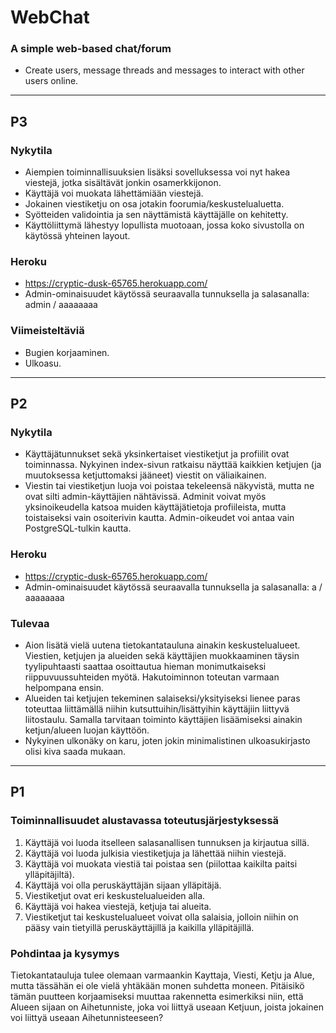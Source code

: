 # WebChat

### A simple web-based chat/forum
- Create users, message threads and messages to interact with other users online.

---
## P3

### Nykytila
- Aiempien toiminnallisuuksien lisäksi sovelluksessa voi nyt hakea viestejä, jotka sisältävät jonkin osamerkkijonon.
- Käyttäjä voi muokata lähettämiään viestejä.
- Jokainen viestiketju on osa jotakin foorumia/keskustelualuetta.
- Syötteiden validointia ja sen näyttämistä käyttäjälle on kehitetty.
- Käyttöliittymä lähestyy lopullista muotoaan, jossa koko sivustolla on käytössä yhteinen layout.

### Heroku
- https://cryptic-dusk-65765.herokuapp.com/
- Admin-ominaisuudet käytössä seuraavalla tunnuksella ja salasanalla: admin / aaaaaaaa

### Viimeisteltäviä
- Bugien korjaaminen.
- Ulkoasu.

---

## P2
### Nykytila
- Käyttäjätunnukset sekä yksinkertaiset viestiketjut ja profiilit ovat toiminnassa. Nykyinen index-sivun ratkaisu näyttää kaikkien ketjujen (ja muutoksessa ketjuttomaksi jääneet) viestit on väliaikainen.
- Viestin tai viestiketjun luoja voi poistaa tekeleensä näkyvistä, mutta ne ovat silti admin-käyttäjien nähtävissä. Adminit voivat myös yksinoikeudella katsoa muiden käyttäjätietoja profiileista, mutta toistaiseksi vain osoiterivin kautta. Admin-oikeudet voi antaa vain PostgreSQL-tulkin kautta.

### Heroku
- https://cryptic-dusk-65765.herokuapp.com/
- Admin-ominaisuudet käytössä seuraavalla tunnuksella ja salasanalla: a / aaaaaaaa

### Tulevaa
- Aion lisätä vielä uutena tietokantatauluna ainakin keskustelualueet. Viestien, ketjujen ja alueiden sekä käyttäjien muokkaaminen täysin tyylipuhtaasti saattaa osoittautua hieman monimutkaiseksi riippuvuussuhteiden myötä. Hakutoiminnon toteutan varmaan helpompana ensin.
- Alueiden tai ketjujen tekeminen salaiseksi/yksityiseksi lienee paras toteuttaa liittämällä niihin kutsuttuihin/lisättyihin käyttäjiin liittyvä liitostaulu. Samalla tarvitaan toiminto käyttäjien lisäämiseksi ainakin ketjun/alueen luojan käyttöön.
- Nykyinen ulkonäky on karu, joten jokin minimalistinen ulkoasukirjasto olisi kiva saada mukaan.

---

## P1
### Toiminnallisuudet alustavassa toteutusjärjestyksessä
1. Käyttäjä voi luoda itselleen salasanallisen tunnuksen ja kirjautua sillä.
1. Käyttäjä voi luoda julkisia viestiketjuja ja lähettää niihin viestejä.
1. Käyttäjä voi muokata viestiä tai poistaa sen (piilottaa kaikilta paitsi ylläpitäjiltä).
1. Käyttäjä voi olla peruskäyttäjän sijaan ylläpitäjä.
1. Viestiketjut ovat eri keskustelualueiden alla.
1. Käyttäjä voi hakea viestejä, ketjuja tai alueita.
1. Viestiketjut tai keskustelualueet voivat olla salaisia, jolloin niihin on pääsy vain tietyillä peruskäyttäjillä ja kaikilla ylläpitäjillä.

### Pohdintaa ja kysymys
Tietokantatauluja tulee olemaan varmaankin Kayttaja, Viesti, Ketju ja Alue, mutta tässähän ei ole vielä yhtäkään monen suhdetta moneen. Pitäisikö tämän puutteen korjaamiseksi muuttaa rakennetta esimerkiksi niin, että Alueen sijaan on Aihetunniste, joka voi liittyä useaan Ketjuun, joista jokainen voi liittyä useaan Aihetunnisteeseen?
